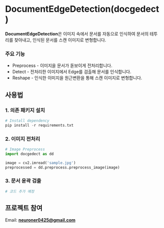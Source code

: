 # DocumentEdgeDetection(docgedect)
**DocumentEdgeDetection**은 이미지 속에서 문서를 자동으로 인식하여 문서의 테투리를 찾아내고, 인식된 문서를 스캔 이미지로 변형합니다.

### 주요 기능
- Preprocess - 이미지을 문서가 돋보이게 전처리합니다.
- Detect - 전처리한 이미지에서 Edge를 검출해 문서를 인식합니다.
- Reshape - 인식한 이미지을 원근변환을 통해 스캔 이미지로 변형합니다.

## 사용법
### 1. 의존 패키지 설치
```python
# Install dependency
pip install -r requirements.txt
```

### 2. 이미지 전처리
```python
# Image Preprocess
import docgedect as dd

image = cv2.imread('sample.jpg')
preprocessed = dd.preprocess.preprocess_image(image)
```

### 3. 문서 윤곽 검출
```python
# 코드 추가 예정
```

## 프로젝트 참여  
Email: **<neuroner0425@gmail.com>**
